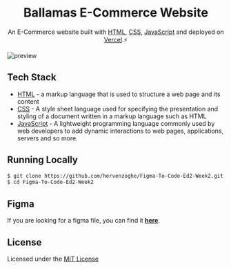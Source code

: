 <h1 align="center">
  Ballamas E-Commerce Website
</h1>
<p align="center">
  An E-Commerce website built with <a href="https://html.com/" target="_blank">HTML</a>, <a href="https://developer.mozilla.org/fr/docs/Web/CSS" target="_blank">CSS</a>, <a href="https://www.javascript.com/" target="_blank">JavaScript</a> and deployed on <a href="https://figma-to-code-ed2-week2-gamma.vercel.app/" target="_blank">Vercel</a>.⚡
</p>

![preview](https://github.com/hervezossou/Figma-To-Code-Ed2-Week2/blob/main/thumbnail.png)

## Tech Stack

- [HTML](https://html.com/) - a markup language that is used to structure a web page and its content
- [CSS](https://tailwindcss.com) - A style sheet language used for specifying the presentation and styling of a document written in a markup language such as HTML
- [JavaScript](https://www.javascript.com/) - A lightweight programming language commonly used by web developers to add dynamic interactions to web pages, applications, servers and so more.

## Running Locally

```bash
$ git clone https://github.com/hervenzoghe/Figma-To-Code-Ed2-Week2.git
$ cd Figma-To-Code-Ed2-Week2
```

## Figma

If you are looking for a figma file, you can find it **[here](https://www.figma.com/design/2HaDfeov26JIMrreasUaTb/BALLAMAS-(Copy)?node-id=229-2156&t=Df0C0CRXLPzt51OG-1)**.

## License 

Licensed under the [MIT License](https://github.com/hervenzoghe/Product-Designer-Portolio/blob/master/LICENSE)
